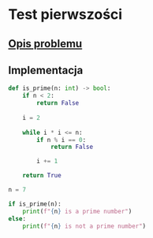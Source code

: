 # Test pierwszości

## [Opis problemu](../../../../algorithms/integers/prime-test.md)

## Implementacja

```python linenums="1"
def is_prime(n: int) -> bool:
    if n < 2:
        return False
    
    i = 2
    
    while i * i <= n:
        if n % i == 0:
            return False

        i += 1

    return True

n = 7

if is_prime(n):
    print(f"{n} is a prime number")
else:
    print(f"{n} is not a prime number")
```
